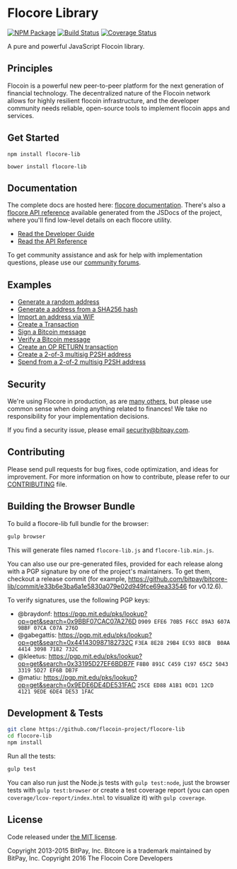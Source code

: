 Flocore Library
=======

[![NPM Package](https://img.shields.io/npm/v/flocore-lib.svg?style=flat-square)](https://www.npmjs.org/package/flocore-lib)
[![Build Status](https://img.shields.io/travis/flocoin-project/flocore-lib.svg?branch=master&style=flat-square)](https://travis-ci.org/flocoin-project/flocore-lib)
[![Coverage Status](https://img.shields.io/coveralls/flocoin-project/flocore-lib.svg?style=flat-square)](https://coveralls.io/r/flocoin-project/flocore-lib)

A pure and powerful JavaScript Flocoin library.

## Principles

Flocoin is a powerful new peer-to-peer platform for the next generation of financial technology. The decentralized nature of the Flocoin network allows for highly resilient flocoin infrastructure, and the developer community needs reliable, open-source tools to implement flocoin apps and services.

## Get Started

```
npm install flocore-lib
```

```
bower install flocore-lib
```

## Documentation

The complete docs are hosted here: [flocore documentation](http://flocore.io/guide/). There's also a [flocore API reference](http://flocore.io/api/) available generated from the JSDocs of the project, where you'll find low-level details on each flocore utility.

- [Read the Developer Guide](http://flocore.io/guide/)
- [Read the API Reference](http://flocore.io/api/)

To get community assistance and ask for help with implementation questions, please use our [community forums](https://forum.flocore.io/).

## Examples

* [Generate a random address](https://github.com/flocoin-project/flocore-lib/blob/master/docs/examples.md#generate-a-random-address)
* [Generate a address from a SHA256 hash](https://github.com/flocoin-project/flocore-lib/blob/master/docs/examples.md#generate-a-address-from-a-sha256-hash)
* [Import an address via WIF](https://github.com/flocoin-project/flocore-lib/blob/master/docs/examples.md#import-an-address-via-wif)
* [Create a Transaction](https://github.com/flocoin-project/flocore-lib/blob/master/docs/examples.md#create-a-transaction)
* [Sign a Bitcoin message](https://github.com/flocoin-project/flocore-lib/blob/master/docs/examples.md#sign-a-bitcoin-message)
* [Verify a Bitcoin message](https://github.com/flocoin-project/flocore-lib/blob/master/docs/examples.md#verify-a-bitcoin-message)
* [Create an OP RETURN transaction](https://github.com/flocoin-project/flocore-lib/blob/master/docs/examples.md#create-an-op-return-transaction)
* [Create a 2-of-3 multisig P2SH address](https://github.com/flocoin-project/flocore-lib/blob/master/docs/examples.md#create-a-2-of-3-multisig-p2sh-address)
* [Spend from a 2-of-2 multisig P2SH address](https://github.com/flocoin-project/flocore-lib/blob/master/docs/examples.md#spend-from-a-2-of-2-multisig-p2sh-address)


## Security

We're using Flocore in production, as are [many others](http://flocore.io#projects), but please use common sense when doing anything related to finances! We take no responsibility for your implementation decisions.

If you find a security issue, please email security@bitpay.com.

## Contributing

Please send pull requests for bug fixes, code optimization, and ideas for improvement. For more information on how to contribute, please refer to our [CONTRIBUTING](https://github.com/flocoin-project/flocore-lib/blob/master/CONTRIBUTING.md) file.

## Building the Browser Bundle

To build a flocore-lib full bundle for the browser:

```sh
gulp browser
```

This will generate files named `flocore-lib.js` and `flocore-lib.min.js`.

You can also use our pre-generated files, provided for each release along with a PGP signature by one of the project's maintainers. To get them, checkout a release commit (for example, https://github.com/bitpay/bitcore-lib/commit/e33b6e3ba6a1e5830a079e02d949fce69ea33546 for v0.12.6).

To verify signatures, use the following PGP keys:
- @braydonf: https://pgp.mit.edu/pks/lookup?op=get&search=0x9BBF07CAC07A276D `D909 EFE6 70B5 F6CC 89A3 607A 9BBF 07CA C07A 276D`
- @gabegattis: https://pgp.mit.edu/pks/lookup?op=get&search=0x441430987182732C `F3EA 8E28 29B4 EC93 88CB  B0AA 4414 3098 7182 732C`
- @kleetus: https://pgp.mit.edu/pks/lookup?op=get&search=0x33195D27EF6BDB7F `F8B0 891C C459 C197 65C2 5043 3319 5D27 EF6B DB7F`
- @matiu: https://pgp.mit.edu/pks/lookup?op=get&search=0x9EDE6DE4DE531FAC `25CE ED88 A1B1 0CD1 12CD  4121 9EDE 6DE4 DE53 1FAC`


## Development & Tests

```sh
git clone https://github.com/flocoin-project/flocore-lib
cd flocore-lib
npm install
```

Run all the tests:

```sh
gulp test
```

You can also run just the Node.js tests with `gulp test:node`, just the browser tests with `gulp test:browser`
or create a test coverage report (you can open `coverage/lcov-report/index.html` to visualize it) with `gulp coverage`.

## License

Code released under [the MIT license](https://github.com/flocoin-project/flocore-lib/blob/master/LICENSE).

Copyright 2013-2015 BitPay, Inc. Bitcore is a trademark maintained by BitPay, Inc.
Copyright 2016 The Flocoin Core Developers
